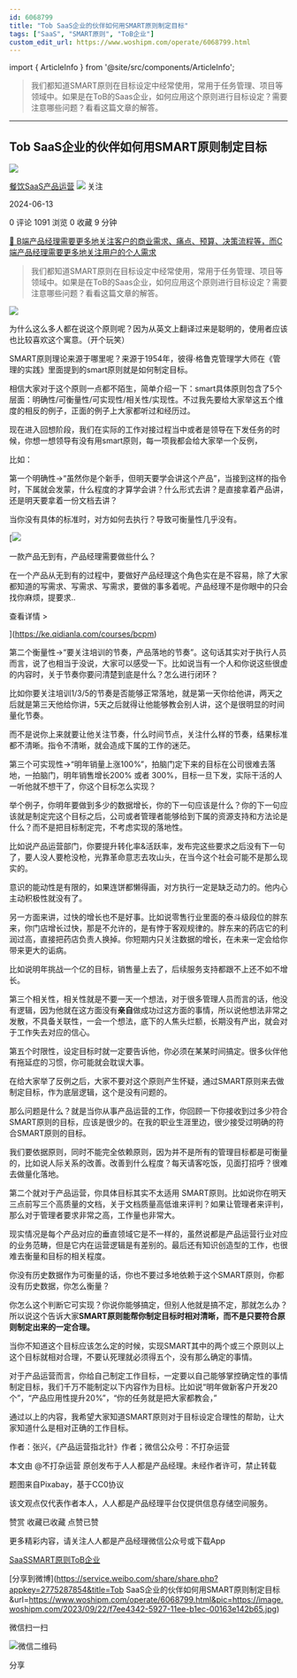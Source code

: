 ```yaml
---
id: 6068799
title: "Tob SaaS企业的伙伴如何用SMART原则制定目标"
tags: ["SaaS", "SMART原则", "ToB企业"]
custom_edit_url: https://www.woshipm.com/operate/6068799.html
---
```

import { ArticleInfo } from '@site/src/components/ArticleInfo';

<ArticleInfo
    author="餐饮SaaS产品运营"
    authorLink="https://www.woshipm.com/u/1576304"
    published="2024-06-13"
    views={1091}
    comments={0}
    collects={0}
/>

> 我们都知道SMART原则在目标设定中经常使用，常用于任务管理、项目等领域中。如果是在ToB的Saas企业，如何应用这个原则进行目标设定？需要注意哪些问题？看看这篇文章的解答。

---

## Tob SaaS企业的伙伴如何用SMART原则制定目标

[![](https://static.woshipm.com/view/woshipm_api_def_20240409140357_5826.jpg?imageView2/1/w/72/h/72/q/100)](https://www.woshipm.com/u/1576304)

[餐饮SaaS产品运营](https://www.woshipm.com/u/1576304) ![](https://static.woshipm.com/tag/1101_1@2x.png) 关注

2024-06-13

0 评论 1091 浏览 0 收藏 9 分钟

[🔗 B端产品经理需要更多地关注客户的商业需求、痛点、预算、决策流程等，而C端产品经理需要更多地关注用户的个人需求](https://ke.qidianla.com/courses/bcpm)

> 我们都知道SMART原则在目标设定中经常使用，常用于任务管理、项目等领域中。如果是在ToB的Saas企业，如何应用这个原则进行目标设定？需要注意哪些问题？看看这篇文章的解答。

![](https://image.woshipm.com/2023/09/22/f7ee4342-5927-11ee-b1ec-00163e142b65.jpg)

为什么这么多人都在说这个原则呢？因为从英文上翻译过来是聪明的，使用者应该也比较喜欢这个寓意。（开个玩笑）

SMART原则理论来源于哪里呢？来源于1954年，彼得·格鲁克管理学大师在《管理的实践》里面提到的smart原则就是如何制定目标。

相信大家对于这个原则一点都不陌生，简单介绍一下：smart具体原则包含了5个层面：明确性/可衡量性/可实现性/相关性/实现性。不过我先要给大家举这五个维度的相反的例子，正面的例子上大家都听过和经历过。

现在进入回想阶段，我们在实际的工作对接过程当中或者是领导在下发任务的时候，你想一想领导有没有用smart原则，每一项我都会给大家举一个反例，

比如：

第一个明确性→“虽然你是个新手，但明天要学会讲这个产品”，当接到这样的指令时，下属就会发蒙，什么程度的才算学会讲？什么形式去讲？是直接拿着产品讲，还是明天要拿着一份文档去讲？

当你没有具体的标准时，对方如何去执行？导致可衡量性几乎没有。

[![](https://image.woshipm.com/2023/08/02/58dc678c-30e3-11ee-88e7-00163e0b5ff3.png)

一款产品无到有，产品经理需要做些什么？

在一个产品从无到有的过程中，要做好产品经理这个角色实在是不容易，除了大家都知道的写需求、写需求、写需求，要做的事多着呢。产品经理不是你眼中的只会找你麻烦，提要求..

查看详情 >

](https://ke.qidianla.com/courses/bcpm)

第二个衡量性→“要关注培训的节奏，产品落地的节奏”。这句话其实对于执行人员而言，说了也相当于没说，大家可以感受一下。比如说当有一个人和你说这些很虚的内容时，关于节奏你要问清楚到底是什么？怎么进行闭环？

比如你要关注培训1/3/5的节奏是否能够正常落地，就是第一天你给他讲，两天之后就是第三天他给你讲，5天之后就得让他能够教会别人讲，这个是很明显的时间量化节奏。

而不是说你上来就要让他关注节奏，什么时间节点，关注什么样的节奏，结果标准都不清晰。指令不清晰，就会造成下属的工作的迷茫。

第三个可实现性→“明年销量上涨100%”，拍脑门定下来的目标在公司很难去落地，一拍脑门，明年销售增长200% 或者 300%，目标一旦下发，实际干活的人一听他就不想干了，你这个目标怎么实现？

举个例子，你明年要做到多少的数据增长，你的下一句应该是什么？你的下一句应该就是制定完这个目标之后，公司或者管理者能够给到下属的资源支持和方法论是什么？而不是把目标制定完，不考虑实现的落地性。

比如说产品运营部门，你要提升转化率&活跃率，发布完这些要求之后没有下一句了，要人没人要枪没枪，光靠革命意志去攻山头，在当今这个社会可能不是那么现实的。

意识的能动性是有限的，如果连饼都懒得画，对方执行一定是缺乏动力的。他内心主动积极性就没有了。

另一方面来讲，过快的增长也不是好事。比如说零售行业里面的泰斗级段位的胖东来，你门店增长过快，那是不允许的，是有悖于客观规律的。胖东来的药店它的利润过高，直接把药店负责人换掉。你短期内只关注数据的增长，在未来一定会给你带来更大的诟病。

比如说明年挑战一个亿的目标，销售量上去了，后续服务支持都跟不上还不如不增长。

第三个相关性，相关性就是不要一天一个想法，对于很多管理人员而言的话，他没有逻辑，因为他就在这方面没有**亲自**做成功过这方面的事情，所以说他想法非常之发散，不具备关联性，一会一个想法，底下的人焦头烂额，长期没有产出，就会对于工作失去对应的信心。

第五个时限性，设定目标时就一定要告诉他，你必须在某某时间搞定。很多伙伴他有拖延症的习惯，你可能就会耽误大事。

在给大家举了反例之后，大家不要对这个原则产生怀疑，通过SMART原则来去做制定目标，作为底层逻辑，这个是没有问题的。

那么问题是什么？就是当你从事产品运营的工作，你回顾一下你接收到过多少符合SMART原则的目标，应该是很少的。在我的职业生涯里边，很少接受过明确的符合SMART原则的目标。

我们要依据原则，同时不能完全依赖原则，因为并不是所有的管理目标都是可衡量的，比如说人际关系的改善。改善到什么程度？每天请客吃饭，见面打招呼？很难去做量化落地。

第二个就对于产品运营，你具体目标其实不太适用 SMART原则。比如说你在明天三点前写三个高质量的文档，关于文档质量高低谁来评判？如果让管理者来评判，那么对于管理者要求非常之高，工作量也非常大。

现实情况是每个产品对应的垂直领域它是不一样的，虽然说都是产品运营行业对应的业务范畴，但是它内在运营逻辑是有差别的。最后还有知识创造型的工作，也很难去衡量和目标的相关程度。

你没有历史数据作为可衡量的话，你也不要过多地依赖于这个SMART原则，你都没有历史数据，你怎么衡量？

你怎么这个判断它可实现？你说你能够搞定，但别人他就是搞不定，那就怎么办？所以说这个告诉大家**SMART原则能帮你制定目标时相对清晰，而不是只要符合原则制定出来的一定合理。**

当你不知道这个目标应该怎么定的时候，实现SMART其中的两个或三个原则以上这个目标就相对合理，不要认死理就必须得五个，没有那么确定的事情。

对于产品运营而言，你给自己制定工作目标，一定要以自己能够掌控确定性的事情制定目标，我们千万不能制定以下内容作为目标。比如说“明年做新客户开发20个”，“产品应用性提升20%”，“你的任务就是把大家都教会，”

通过以上的内容，我希望大家知道SMART原则对于目标设定合理性的帮助，让大家知道什么是相对正确的工作目标。

作者：张兴，《产品运营指北针》作者；微信公众号：不打杂运营

本文由 @不打杂运营 原创发布于人人都是产品经理。未经作者许可，禁止转载

题图来自Pixabay，基于CC0协议

该文观点仅代表作者本人，人人都是产品经理平台仅提供信息存储空间服务。

赞赏 收藏已收藏 点赞已赞

更多精彩内容，请关注人人都是产品经理微信公众号或下载App

[SaaS](https://www.woshipm.com/tag/saas)[SMART原则](https://www.woshipm.com/tag/smart%e5%8e%9f%e5%88%99)[ToB企业](https://www.woshipm.com/tag/tob%e4%bc%81%e4%b8%9a)

[分享到微博](https://service.weibo.com/share/share.php?appkey=2775287854&title=Tob SaaS企业的伙伴如何用SMART原则制定目标&url=https://www.woshipm.com/operate/6068799.html&pic=https://image.woshipm.com/2023/09/22/f7ee4342-5927-11ee-b1ec-00163e142b65.jpg)

微信扫一扫

![微信二维码](https://api.pwmqr.com/qrcode/create/?url=https://www.woshipm.com/operate/6068799.html)

分享